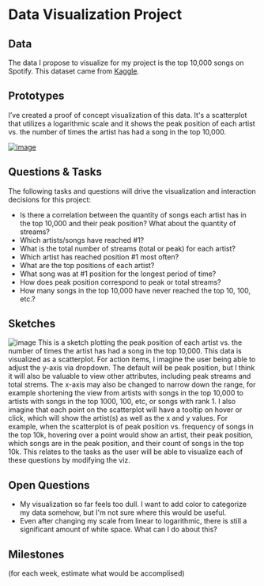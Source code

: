 # Data Visualization Project

## Data

The data I propose to visualize for my project is the top 10,000 songs on Spotify. This dataset came from [Kaggle](https://www.kaggle.com/datasets/rakkesharv/spotify-top-10000-streamed-songs).

## Prototypes

I’ve created a proof of concept visualization of this data. It's a scatterplot that utilizes a logarithmic scale and it shows the peak position of each artist vs. the number of times the artist has had a song in the top 10,000.

[![image](https://github.com/flanagancarlie/spotify-dataviz-project-proposal/blob/master/image.png?raw=true)](https://vizhub.com/flanagancarlie/e0735266df4444bf9ce07f3badc48903)

## Questions & Tasks

The following tasks and questions will drive the visualization and interaction decisions for this project:

 * Is there a correlation between the quantity of songs each artist has in the top 10,000 and their peak position? What about the quantity of streams?
 * Which artists/songs have reached #1?
 * What is the total number of streams (total or peak) for each artist?
 * Which artist has reached position #1 most often?
 * What are the top positions of each artist?
 * What song was at #1 position for the longest period of time?
 * How does peak position correspond to peak or total streams? 
 * How many songs in the top 10,000 have never reached the top 10, 100, etc.?

## Sketches

![image](https://github.com/flanagancarlie/spotify-dataviz-project-proposal/blob/master/sketch.png?raw=true)
This is a sketch plotting the peak position of each artist vs. the number of times the artist has had a song in the top 10,000. This data is visualized as a scatterplot.
For action items, I imagine the user being able to adjust the y-axis via dropdown. The default will be peak position, but I think it will also be valuable to view other attributes, including peak streams and total strems. The x-axis may also be changed to narrow down the range, for example shortening the view from artists with songs in the top 10,000 to artists with songs in the top 1000, 100, etc, or songs with rank 1.
I also imagine that each point on the scatterplot will have a tooltip on hover or click, which will show the artist(s) as well as the x and y values. For example, when the scatterplot is of peak position vs. frequency of songs in the top 10k, hovering over a point would show an artist, their peak position, which songs are in the peak position, and their count of songs in the top 10k.
This relates to the tasks as the user will be able to visualize each of these questions by modifying the viz.

## Open Questions
 * My visualization so far feels too dull. I want to add color to categorize my data somehow, but I'm not sure where this would be useful.
 * Even after changing my scale from linear to logarithmic, there is still a significant amount of white space. What can I do about this?

## Milestones

(for each week, estimate what would be accomplised)
